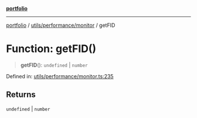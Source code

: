 [**portfolio**](../../../../README.md)

***

[portfolio](../../../../modules.md) / [utils/performance/monitor](../README.md) / getFID

# Function: getFID()

> **getFID**(): `undefined` \| `number`

Defined in: [utils/performance/monitor.ts:235](https://github.com/tnorlund/Portfolio/blob/9c9698a46edd2af80f8449d49e1036b62ece5d10/portfolio/utils/performance/monitor.ts#L235)

## Returns

`undefined` \| `number`
